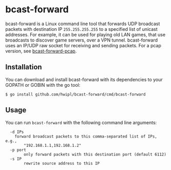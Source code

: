 # bcast-forward

bcast-forward is a Linux command line tool that forwards UDP broadcast packets
with destination IP `255.255.255.255` to a specified list of unicast addresses.
For example, it can be used for playing old LAN games, that use broadcasts to
discover game servers, over a VPN tunnel. bcast-forward uses an IP/UDP raw
socket for receiving and sending packets. For a pcap version, see
[bcast-forward-pcap](https://github.com/hwipl/bcast-forward-pcap).

## Installation

You can download and install bcast-forward with its dependencies to your GOPATH
or GOBIN with the go tool:

```console
$ go install github.com/hwipl/bcast-forward/cmd/bcast-forward
```

## Usage

You can run `bcast-forward` with the following command line arguments:

```
  -d IPs
	forward broadcast packets to this comma-separated list of IPs, e.g.,
        "192.168.1.1,192.168.1.2"
  -p port
        only forward packets with this destination port (default 6112)
  -s IP
        rewrite source address to this IP
```
